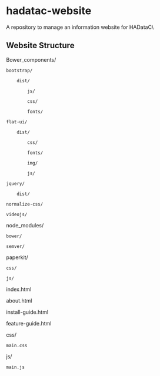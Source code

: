 # hadatac-website
A repository to manage an information website for HADataC\


## Website Structure

Bower_components/

    bootstrap/

        dist/

            js/

            css/

            fonts/

    flat-ui/

        dist/

            css/

            fonts/

            img/

            js/

    jquery/

        dist/

    normalize-css/

    videojs/

node_modules/

    bower/

    semver/

paperkit/

    css/

    js/

index.html

about.html

install-guide.html

feature-guide.html

css/

    main.css

js/

    main.js
